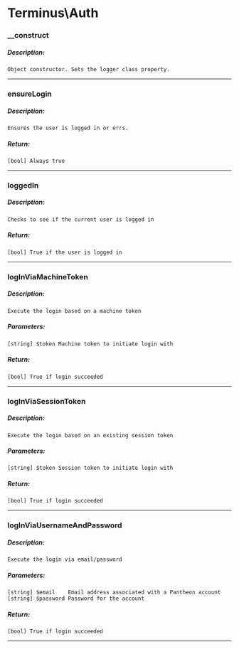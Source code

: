 # Terminus\Auth

### __construct
##### Description:
    Object constructor. Sets the logger class property.

---

### ensureLogin
##### Description:
    Ensures the user is logged in or errs.

##### Return:
    [bool] Always true

---

### loggedIn
##### Description:
    Checks to see if the current user is logged in

##### Return:
    [bool] True if the user is logged in

---

### logInViaMachineToken
##### Description:
    Execute the login based on a machine token

##### Parameters:
    [string] $token Machine token to initiate login with

##### Return:
    [bool] True if login succeeded

---

### logInViaSessionToken
##### Description:
    Execute the login based on an existing session token

##### Parameters:
    [string] $token Session token to initiate login with

##### Return:
    [bool] True if login succeeded

---

### logInViaUsernameAndPassword
##### Description:
    Execute the login via email/password

##### Parameters:
    [string] $email    Email address associated with a Pantheon account
    [string] $password Password for the account

##### Return:
    [bool] True if login succeeded

---

